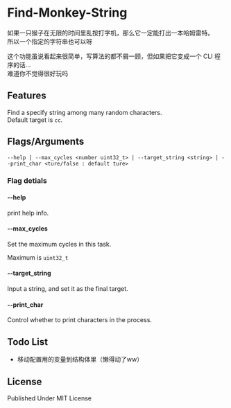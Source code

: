 # Find-Monkey-String

如果一只猴子在无限的时间里乱按打字机，那么它一定能打出一本哈姆雷特。\
所以一个指定的字符串也可以呀

这个功能虽说看起来很简单，写算法的都不屑一顾，但如果把它变成一个 CLI 程序的话...\
难道你不觉得很好玩吗

## Features

Find a specify string among many random characters.\
Default target is `cc`.

## Flags/Arguments

```text
--help | --max_cycles <number uint32_t> | --target_string <string> | --print_char <ture/false : default ture>
```

### Flag detials

#### --help

print help info.

#### --max_cycles

Set the maximum cycles in this task.

Maximum is `uint32_t`

#### --target_string

Input a string, and set it as the final target.

#### --print_char

Control whether to print characters in the process.

## Todo List

- 移动配置用的变量到结构体里（懒得动了ww）

## License

Published Under MIT License
